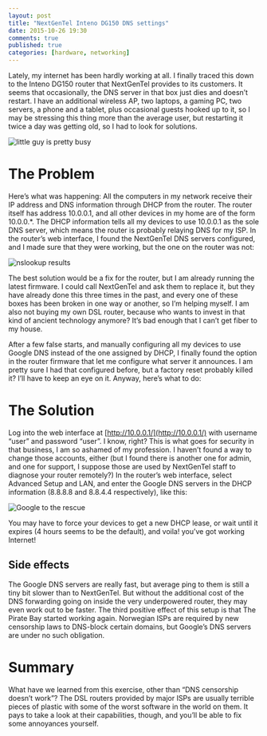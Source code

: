 ```yaml
---
layout: post
title: "NextGenTel Inteno DG150 DNS settings"
date: 2015-10-26 19:30
comments: true
published: true
categories: [hardware, networking]
---
```


Lately, my internet has been hardly working at all. I finally traced
this down to the Inteno DG150 router that NextGenTel provides to its
customers. It seems that occasionally, the DNS server in that box just
dies and doesn’t restart. I have an additional wireless AP, two
laptops, a gaming PC, two servers, a phone and a tablet, plus
occasional guests hooked up to it, so I may be stressing this thing
more than the average user, but restarting it twice a day was getting
old, so I had to look for solutions.

<!-- more -->

![little guy is pretty busy](http://i.imgur.com/9ITj77Y.gif)

# The Problem
Here’s what was happening: All the computers in my network receive
their IP address and DNS information through DHCP from the router. The
router itself has address 10.0.0.1, and all other devices in my home
are of the form 10.0.0.*. The DHCP information tells all my devices to
use 10.0.0.1 as the sole DNS server, which means the router is
probably relaying DNS for my ISP. In the router’s web interface, I
found the NextGenTel DNS servers configured, and I made sure that they
were working, but the one on the router was not:

![nslookup results](https://i.imgur.com/4BhOwtc.png)

The best solution would be a fix for the router, but I am already running the latest firmware. I could call NextGenTel and ask them to replace it, but they have already done this three times in the past, and every one of these boxes has been broken in one way or another, so I’m helping myself. I am also not buying my own DSL router, because who wants to invest in that kind of ancient technology anymore? It’s bad enough that I can’t get fiber to my house.

After a few false starts, and manually configuring all my devices to use Google DNS instead of the one assigned by DHCP, I finally found the option in the router firmware that let me configure what server it announces. I am pretty sure I had that configured before, but a factory reset probably killed it? I’ll have to keep an eye on it. Anyway, here’s what to do:

# The Solution

Log into the web interface at [http://10.0.0.1/](http://10.0.0.1/) with username “user” and password “user”. I know, right? This is what goes for security in that business, I am so ashamed of my profession. I haven’t found a way to change those accounts, either (but I found there is another one for admin, and one for support, I suppose those are used by NextGenTel staff to diagnose your router remotely?)
In the router’s web interface, select Advanced Setup and LAN, and enter the Google DNS servers in the DHCP information (8.8.8.8 and 8.8.4.4 respectively), like this:

![Google to the rescue](https://i.imgur.com/jqzbiEK.png)

You may have to force your devices to get a new DHCP lease, or wait until it expires (4 hours seems to be the default), and voila! you’ve got working Internet!

## Side effects
The Google DNS servers are really fast, but average ping to them is still a tiny bit slower than to NextGenTel. But without the additional cost of the DNS forwarding going on inside the very underpowered router, they may even work out to be faster.
The third positive effect of this setup is that The Pirate Bay started working again. Norwegian ISPs are required by new censorship laws to DNS-block certain domains, but Google’s DNS servers are under no such obligation.

# Summary

What have we learned from this exercise, other than “DNS censorship doesn’t work”? The DSL routers provided by major ISPs are usually terrible pieces of plastic with some of the worst software in the world on them. It pays to take a look at their capabilities, though, and you’ll be able to fix some annoyances yourself.
